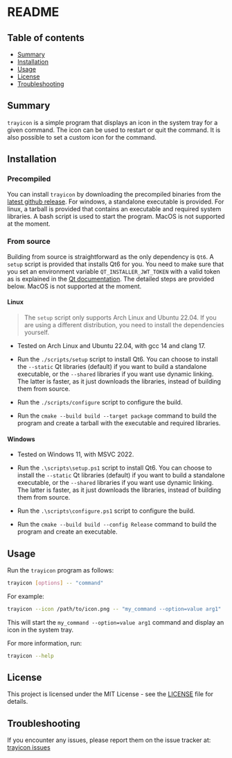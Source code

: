 # README

## Table of contents

<!--toc:start-->
- [Summary](#summary)
- [Installation](#installation)
- [Usage](#usage)
- [License](#license)
- [Troubleshooting](#troubleshooting)
<!--toc:end-->

## Summary

`trayicon` is a simple program that displays an icon in the system tray for a
given command. The icon can be used to restart or quit the command. It is also
possible to set a custom icon for the command.

## Installation

### Precompiled

You can install `trayicon` by downloading the precompiled binaries from the
[latest github release](https://github.com/BartSte/trayicon/releases/latest).
For windows, a standalone executable is provided. For linux, a tarball is
provided that contains an executable and required system libraries. A bash
script is used to start the program. MacOS is not supported at the moment.

### From source

Building from source is straightforward as the only dependency is `Qt6`. A
`setup` script is provided that installs Qt6 for you. You need to make sure that
you set an environment variable `QT_INSTALLER_JWT_TOKEN` with a valid token
as is explained in the [Qt documentation](https://doc.qt.io/qt-6/get-and-install-qt-cli.html).
The detailed steps are provided below. MacOS is not supported at the moment.

#### Linux

> The `setup` script only supports Arch Linux and Ubuntu 22.04. If you are
> using a different distribution, you need to install the dependencies
> yourself.

- Tested on Arch Linux and Ubuntu 22.04, with gcc 14 and clang 17.

- Run the `./scripts/setup` script to install Qt6. You can choose to install the
  `--static` Qt libraries (default) if you want to build a standalone
  executable, or the `--shared` libraries if you want use dynamic linking. The
  latter is faster, as it just downloads the libraries, instead of building
  them from source.

- Run the `./scripts/configure` script to configure the build.

- Run the `cmake --build build --target package` command to build the program
  and create a tarball with the executable and required libraries.

#### Windows

- Tested on Windows 11, with MSVC 2022.

- Run the `.\scripts\setup.ps1` script to install Qt6. You can choose to
  install the `--static` Qt libraries (default) if you want to build a
  standalone executable, or the `--shared` libraries if you want use dynamic
  linking. The latter is faster, as it just downloads the libraries, instead of
  building them from source.

- Run the `.\scripts\configure.ps1` script to configure the build.

- Run the `cmake --build build --config Release` command to build the program
  and create an executable.

## Usage

Run the `trayicon` program as follows:

```sh
trayicon [options] -- "command"
```

For example:

```sh
trayicon --icon /path/to/icon.png -- "my_command --option=value arg1"
```

This will start the `my_command --option=value arg1` command and display an
icon in the system tray.

For more information, run:

```sh
trayicon --help
```

## License

This project is licensed under the MIT License - see the [LICENSE](./LICENSE)
file for details.

## Troubleshooting

If you encounter any issues, please report them on the issue tracker at:
[trayicon issues](https://github.com/BartSte/trayicon/issues)
